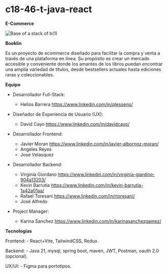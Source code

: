 ﻿# c18-46-t-java-react

﻿**E-Commerce**

![Base of a stack of b(1)](https://github.com/No-Country/c18-46-t-java-react/assets/169822154/9a6aea58-a737-4ad6-b2c8-5e8cf762299e)

**Booklin**

Es un proyecto de ecommerce diseñado para facilitar la compra y venta a través de una plataforma en línea. Su propósito es crear un mercado accesible y conveniente donde los amantes de los libros puedan encontrar una amplia variedad de títulos, desde bestsellers actuales hasta ediciones raras y coleccionables.

**Equipo**
  
  * Desarrollador Full-Stack: 
    - Helios Barrera https://www.linkedin.com/in/qlessenp/
  
  * Diseñador de Experiencia de Usuario (UX): 
    - David Cayo https://www.linkedin.com/in/davidcayo/ 
  
  * Desarrollador Frontend: 
    - Javier Moran https://www.linkedin.com/in/javier-albornoz-moran/
    - Angeles Reyes
    - Jose Velasquez
  
  * Desarrollador Backend:
    - Virginia Giordano https://www.linkedin.com/in/virginia-giardino-904a13203/ 
    - Kevin Barrutia https://www.linkedin.com/in/kevin-barrutia-1a42a01aa/
    - Rafael Toresani https://www.linkedin.com/in/rtoresani/
    - José Alfredo 
  
  * Project Manager:
    - Karina Sanchez https://www.linkedin.com/in/karinasanchezgamez/
   
**Tecnologías**

  Frontend:
     - React+Vite, TailwindCSS, Redux.

  Backend:
    - Java 21, mysql, spring boot, maven, JWT, Postman, oauth 2.0 (opcional).

  UX/UI:
    - Figma para portotipos.
